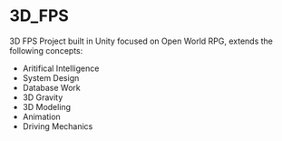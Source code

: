 # 3D_FPS

3D FPS Project built in Unity focused on Open World RPG, extends the following concepts:
- Aritifical Intelligence
- System Design
- Database Work
- 3D Gravity
- 3D Modeling
- Animation
- Driving Mechanics
